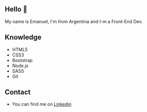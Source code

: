 ##  Hello :wave:

My name is Emanuel, I'm from Argentina and I-m a Front-End Dev.



## Knowledge

- HTML5  
- CSS3  
- Bootstrap  
- Node.js   
- SASS  
- Git   

## Contact

- You can find me on [Linkedin](https://www.linkedin.com/in/emanuelfoschi/)

